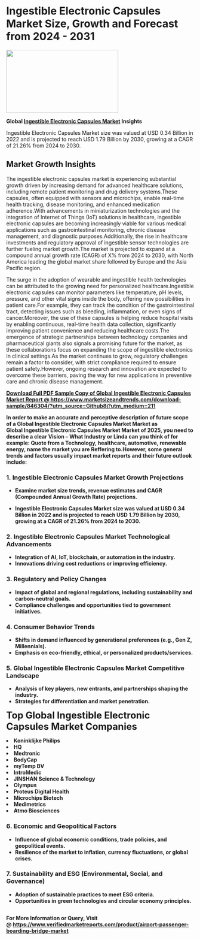 <H1>Ingestible Electronic Capsules Market Size, Growth and Forecast from 2024 - 2031</H1><img class="aligncenter size-medium wp-image-584254" src="https://thirdeyenews.in/wp-content/uploads/2024/09/Global-Market-Research-300x168.jpeg" alt="" width="300" height="168" /><p><strong>Global&nbsp;<a href="https://www.marketsizeandtrends.com/download-sample/846304/?utm_source=Github8j?utm_medium=211">Ingestible Electronic Capsules Market</a> Insights</strong></p><p>Ingestible Electronic Capsules Market size was valued at USD 0.34 Billion in 2022 and is projected to reach USD 1.79 Billion by 2030, growing at a CAGR of 21.26% from 2024 to 2030.</p><p><h2>Market Growth Insights</h2> <p>The ingestible electronic capsules market is experiencing substantial growth driven by increasing demand for advanced healthcare solutions, including remote patient monitoring and drug delivery systems.These capsules, often equipped with sensors and microchips, enable real-time health tracking, disease monitoring, and enhanced medication adherence.With advancements in miniaturization technologies and the integration of Internet of Things (IoT) solutions in healthcare, ingestible electronic capsules are becoming increasingly viable for various medical applications such as gastrointestinal monitoring, chronic disease management, and diagnostic purposes.Additionally, the rise in healthcare investments and regulatory approval of ingestible sensor technologies are further fueling market growth.The market is projected to expand at a compound annual growth rate (CAGR) of X% from 2024 to 2030, with North America leading the global market share followed by Europe and the Asia Pacific region.</p> <p><strong><a href="#"></a></strong></p> <p>The surge in the adoption of wearable and ingestible health technologies can be attributed to the growing need for personalized healthcare.Ingestible electronic capsules can monitor parameters like temperature, pH levels, pressure, and other vital signs inside the body, offering new possibilities in patient care.For example, they can track the condition of the gastrointestinal tract, detecting issues such as bleeding, inflammation, or even signs of cancer.Moreover, the use of these capsules is helping reduce hospital visits by enabling continuous, real-time health data collection, significantly improving patient convenience and reducing healthcare costs.The emergence of strategic partnerships between technology companies and pharmaceutical giants also signals a promising future for the market, as these collaborations focus on expanding the scope of ingestible electronics in clinical settings.As the market continues to grow, regulatory challenges remain a factor to consider, with strict compliance required to ensure patient safety.However, ongoing research and innovation are expected to overcome these barriers, paving the way for new applications in preventive care and chronic disease management.<p><strong><a href="#"></p><p><span class=""><strong>Download Full PDF Sample Copy of Global Ingestible Electronic Capsules Market Report</strong> @ <a href="https://www.marketsizeandtrends.com/download-sample/846304/?utm_source=Github8j?utm_medium=211" target="_blank">https://www.marketsizeandtrends.com/download-sample/846304/?utm_source=Github8j?utm_medium=211</a></span></p><p>In order to make an accurate and perceptive description of future scope of a Global&nbsp;Ingestible Electronic Capsules Market Market as Global&nbsp;Ingestible Electronic Capsules Market Market of 2025, you need to describe a clear Vision &ndash; What Industry or Linda can you think of for example: Quote from a Technology, healthcare, automotive, renewable energy, name the market you are Reffering to.However, some general trends and factors usually impact market reports and their future outlook include:</p><h3>1.&nbsp;<strong>Ingestible Electronic Capsules Market Growth Projections</strong></h3><ul><li>Examine market size trends, revenue estimates and CAGR (Compounded Annual Growth Rate) projections.</li><li><p>Ingestible Electronic Capsules Market size was valued at USD 0.34 Billion in 2022 and is projected to reach USD 1.79 Billion by 2030, growing at a CAGR of 21.26% from 2024 to 2030.</p></li></ul><h3>2.&nbsp;<strong>Ingestible Electronic Capsules Market Technological Advancements</strong></h3><ul><li>Integration of AI, IoT, blockchain, or automation in the industry.</li><li>Innovations driving cost reductions or improving efficiency.</li></ul><h3>3.&nbsp;<strong>Regulatory and Policy Changes</strong></h3><ul><li>Impact of global and regional regulations, including sustainability and carbon-neutral goals.</li><li>Compliance challenges and opportunities tied to government initiatives.</li></ul><h3>4.&nbsp;<strong>Consumer Behavior Trends</strong></h3><ul><li>Shifts in demand influenced by generational preferences (e.g., Gen Z, Millennials).</li><li>Emphasis on eco-friendly, ethical, or personalized products/services.</li></ul><h3>5.&nbsp;<strong>Global Ingestible Electronic Capsules Market Competitive Landscape</strong></h3><ul><li>Analysis of key players, new entrants, and partnerships shaping the industry.</li><li>Strategies for differentiation and market penetration.</li></ul><p data-pm-slice="1 1 []"><span style="color: inherit; font-family: inherit; font-size: 25px;">Top Global Ingestible Electronic Capsules Market Companies</span></p><div class="" data-test-id=""><p><li>Koninklijke Philips</li><li> HQ</li><li> Medtronic</li><li> BodyCap</li><li> myTemp BV</li><li> IntroMedic</li><li> JINSHAN Science & Technology</li><li> Olympus</li><li> Proteus Digital Health</li><li> Microchips Biotech</li><li> Medimetrics</li><li> Atmo Biosciences</li></p></div><h3>6.&nbsp;<strong>Economic and Geopolitical Factors</strong></h3><ul><li>Influence of global economic conditions, trade policies, and geopolitical events.</li><li>Resilience of the market to inflation, currency fluctuations, or global crises.</li></ul><h3>7.&nbsp;<strong>Sustainability and ESG (Environmental, Social, and Governance)</strong></h3><ul><li>Adoption of sustainable practices to meet ESG criteria.</li><li>Opportunities in green technologies and circular economy principles.</li></ul><h2><strong style="font-size: 14px;">For More Information or Query, Visit @&nbsp;</strong><a style="background-color: #ffffff; font-size: 14px;" href="https://www.marketsizeandtrends.com/report/ingestible-electronic-capsules-market/" target="_blank">https://www.verifiedmarketreports.com/product/airport-passenger-boarding-bridge-market</a></h2>